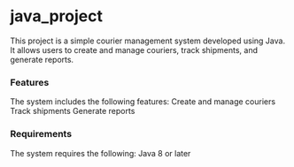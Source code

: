 ﻿# java_project
This project is a simple courier management system developed using Java. It allows users to create and manage couriers, track shipments, and generate reports.
### Features
The system includes the following features:
Create and manage couriers
Track shipments
Generate reports
### Requirements
The system requires the following:
Java 8 or later
